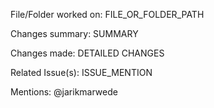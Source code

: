 File/Folder worked on: FILE_OR_FOLDER_PATH

Changes summary: SUMMARY

Changes made: DETAILED CHANGES

Related Issue(s): ISSUE_MENTION

Mentions: @jarikmarwede
